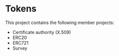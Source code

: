 # Tokens

This project contains the following member projects:

* Certificate authority (X.509)
* ERC20
* ERC721
* Survey


